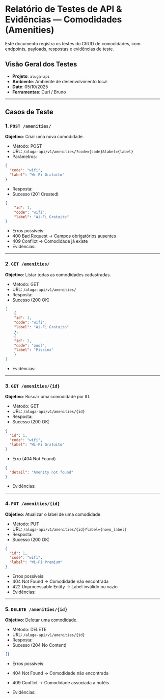 # Relatório de Testes de API & Evidências — Comodidades (Amenities)

Este documento registra os testes do CRUD de comodidades, com endpoints, payloads, respostas e evidências de teste.

## Visão Geral dos Testes

* **Projeto**: `aluga-api`
* **Ambiente**: Ambiente de desenvolvimento local
* **Date**: 05/10/2025
* **Ferramentas**: Curl / Bruno

---

##  Casos de Teste

### 1. `POST /amenities/`
**Objetivo**: Criar uma nova comodidade.
- Método: POST
- URL: `/aluga-api/v1/amenities/?code={code}&label={label}`
- Parâmetros:
```json
{
  "code": "wifi",
  "label": "Wi-Fi Gratuito"
}
```
- Resposta:
- Sucesso (201 Created)
```json
{
	"id": 1,
	"code": "wifi",
	"label": "Wi-Fi Gratuito"
}
```
- Erros possíveis:
- 400 Bad Request → Campos obrigatórios ausentes
- 409 Conflict → Comodidade já existe
- Evidências:  

---
### 2. `GET /amenities/`
**Objetivo**: Listar todas as comodidades cadastradas.
- Método: GET
- URL: `/aluga-api/v1/amenities/`
- Resposta:
- Sucesso (200 OK)
```json
[
	{
	"id": 1,
	"code": "wifi",
	"label": "Wi-Fi Gratuito"
	},
	{
	"id": 2,
	"code": "pool",
	"label": "Piscina"
	}
]
```
- Evidências:  


---
### 3. `GET /amenities/{id}`
**Objetivo**: Buscar uma comodidade por ID.
- Método: GET
- URL: `/aluga-api/v1/amenities/{id}`
- Resposta:
- Sucesso (200 OK)
```json
{
  "id": 1,
  "code": "wifi",
  "label": "Wi-Fi Gratuito"
}
```
- Erro (404 Not Found)
```json
{
  "detail": "Amenity not found"
}
```
- Evidências:  
---
### 4. `PUT /amenities/{id}`
**Objetivo**: Atualizar o label de uma comodidade.
- Método: PUT
- URL: `/aluga-api/v1/amenities/{id}?label={novo_label}`
- Resposta:
- Sucesso (200 OK)
```json
{
  "id": 1,
  "code": "wifi",
  "label": "Wi-Fi Premium"
}
```
- Erros possíveis:
- 404 Not Found → Comodidade não encontrada
- 422 Unprocessable Entity → Label inválido ou vazio
- Evidências:  



---
### 5. `DELETE /amenities/{id}`

**Objetivo**: Deletar uma comodidade.
- Método: DELETE
- URL: `/aluga-api/v1/amenities/{id}`
- Resposta:
- Sucesso (204 No Content)
```json
{}
```


- Erros possíveis:
- 404 Not Found → Comodidade não encontrada
- 409 Conflict → Comodidade associada a hotéis

- Evidências:  
